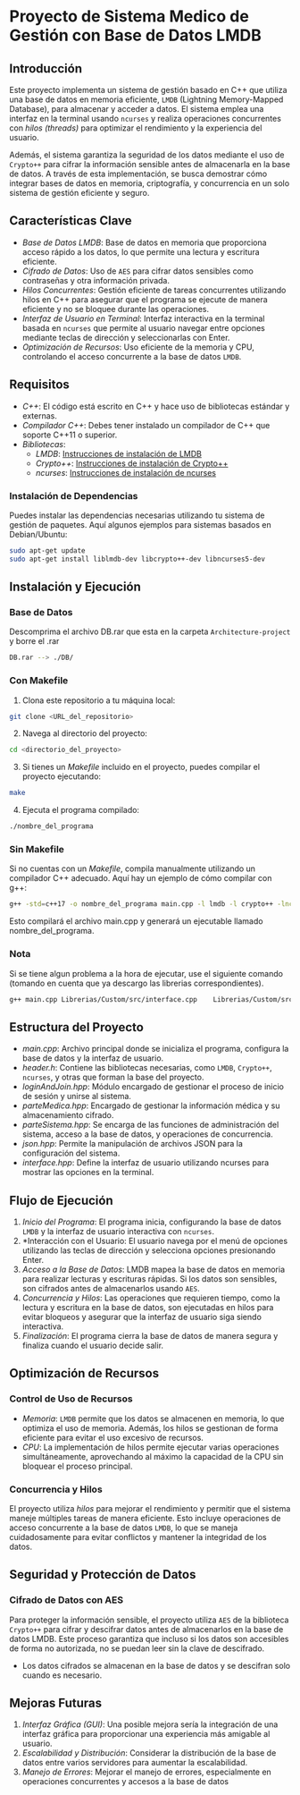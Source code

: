 # Proyecto de Sistema Medico de Gestión con Base de Datos LMDB

## Introducción

Este proyecto implementa un sistema de gestión basado en C++ que utiliza una base de datos en memoria eficiente, `LMDB` (Lightning Memory-Mapped Database), para almacenar y acceder a datos. El sistema emplea una interfaz en la terminal usando `ncurses` y realiza operaciones concurrentes con *hilos (threads)* para optimizar el rendimiento y la experiencia del usuario.

Además, el sistema garantiza la seguridad de los datos mediante el uso de `Crypto++` para cifrar la información sensible antes de almacenarla en la base de datos. A través de esta implementación, se busca demostrar cómo integrar bases de datos en memoria, criptografía, y concurrencia en un solo sistema de gestión eficiente y seguro.

## Características Clave

- *Base de Datos LMDB*: Base de datos en memoria que proporciona acceso rápido a los datos, lo que permite una lectura y escritura eficiente.
- *Cifrado de Datos*: Uso de `AES` para cifrar datos sensibles como contraseñas y otra información privada.
- *Hilos Concurrentes*: Gestión eficiente de tareas concurrentes utilizando hilos en C++ para asegurar que el programa se ejecute de manera eficiente y no se bloquee durante las operaciones.
- *Interfaz de Usuario en Terminal*: Interfaz interactiva en la terminal basada en `ncurses` que permite al usuario navegar entre opciones mediante teclas de dirección y seleccionarlas con Enter.
- *Optimización de Recursos*: Uso eficiente de la memoria y CPU, controlando el acceso concurrente a la base de datos `LMDB`.

## Requisitos

- *C++*: El código está escrito en C++ y hace uso de bibliotecas estándar y externas.
- *Compilador C++*: Debes tener instalado un compilador de C++ que soporte C++11 o superior.
- *Bibliotecas*:
  - *LMDB*: [Instrucciones de instalación de LMDB](https://symas.com/mdb/)
  - *Crypto++*: [Instrucciones de instalación de Crypto++](https://www.cryptopp.com/)
  - *ncurses*: [Instrucciones de instalación de ncurses](https://invisible-island.net/ncurses/)

### Instalación de Dependencias

Puedes instalar las dependencias necesarias utilizando tu sistema de gestión de paquetes. Aquí algunos ejemplos para sistemas basados en Debian/Ubuntu:

```bash
sudo apt-get update
sudo apt-get install liblmdb-dev libcrypto++-dev libncurses5-dev
```

## Instalación y Ejecución

### Base de Datos

Descomprima el archivo DB.rar que esta en la carpeta `Architecture-project` y borre el .rar

```bash
DB.rar --> ./DB/
```

### Con Makefile

1. Clona este repositorio a tu máquina local:

```bash
git clone <URL_del_repositorio>
```

2. Navega al directorio del proyecto:

```bash
cd <directorio_del_proyecto>
```

3. Si tienes un *Makefile* incluido en el proyecto, puedes compilar el proyecto ejecutando:

```bash
make
```

4. Ejecuta el programa compilado:

```bash
./nombre_del_programa
```

### Sin Makefile

Si no cuentas con un *Makefile*, compila manualmente utilizando un compilador C++ adecuado. Aquí hay un ejemplo de cómo compilar con g++:

```bash
g++ -std=c++17 -o nombre_del_programa main.cpp -l lmdb -l crypto++ -lncurses
```

Esto compilará el archivo main.cpp y generará un ejecutable llamado nombre_del_programa.

### Nota

Si se tiene algun problema a la hora de ejecutar, use el siguiente comando (tomando en cuenta que ya descargo las librerias correspondientes).

```bash
g++ main.cpp Librerias/Custom/src/interface.cpp    Librerias/Custom/src/parteMedica.cpp    Librerias/Custom/src/parteSistema.cpp    Librerias/Custom/src/loginAndJoin.cpp    -o program -L/usr/local/lib -L/usr/lib -lncurses -llmdb -lcryptopp
```

## Estructura del Proyecto

- *main.cpp*: Archivo principal donde se inicializa el programa, configura la base de datos y la interfaz de usuario.
- *header.h*: Contiene las bibliotecas necesarias, como `LMDB`, `Crypto++`, `ncurses`, y otras que forman la base del proyecto.
- *loginAndJoin.hpp*: Módulo encargado de gestionar el proceso de inicio de sesión y unirse al sistema.
- *parteMedica.hpp*: Encargado de gestionar la información médica y su almacenamiento cifrado.
- *parteSistema.hpp*: Se encarga de las funciones de administración del sistema, acceso a la base de datos, y operaciones de concurrencia.
- *json.hpp*: Permite la manipulación de archivos JSON para la configuración del sistema.
- *interface.hpp*: Define la interfaz de usuario utilizando ncurses para mostrar las opciones en la terminal.

## Flujo de Ejecución

1. *Inicio del Programa*: El programa inicia, configurando la base de datos `LMDB` y la interfaz de usuario interactiva con `ncurses`.
2. *Interacción con el Usuario: El usuario navega por el menú de opciones utilizando las teclas de dirección y selecciona opciones presionando Enter.
3. *Acceso a la Base de Datos*: LMDB mapea la base de datos en memoria para realizar lecturas y escrituras rápidas. Si los datos son sensibles, son cifrados antes de almacenarlos usando `AES`.
4. *Concurrencia y Hilos*: Las operaciones que requieren tiempo, como la lectura y escritura en la base de datos, son ejecutadas en hilos para evitar bloqueos y asegurar que la interfaz de usuario siga siendo interactiva.
5. *Finalización*: El programa cierra la base de datos de manera segura y finaliza cuando el usuario decide salir.

## Optimización de Recursos

### Control de Uso de Recursos

- *Memoria*: `LMDB` permite que los datos se almacenen en memoria, lo que optimiza el uso de memoria. Además, los hilos se gestionan de forma eficiente para evitar el uso excesivo de recursos.
- *CPU*: La implementación de hilos permite ejecutar varias operaciones simultáneamente, aprovechando al máximo la capacidad de la CPU sin bloquear el proceso principal.

### Concurrencia y Hilos

El proyecto utiliza *hilos* para mejorar el rendimiento y permitir que el sistema maneje múltiples tareas de manera eficiente. Esto incluye operaciones de acceso concurrente a la base de datos `LMDB`, lo que se maneja cuidadosamente para evitar conflictos y mantener la integridad de los datos.

## Seguridad y Protección de Datos

### Cifrado de Datos con AES

Para proteger la información sensible, el proyecto utiliza `AES` de la biblioteca `Crypto++` para cifrar y descifrar datos antes de almacenarlos en la base de datos LMDB. Este proceso garantiza que incluso si los datos son accesibles de forma no autorizada, no se puedan leer sin la clave de descifrado.

- Los datos cifrados se almacenan en la base de datos y se descifran solo cuando es necesario.

## Mejoras Futuras

1. *Interfaz Gráfica (GUI)*: Una posible mejora sería la integración de una interfaz gráfica para proporcionar una experiencia más amigable al usuario.
2. *Escalabilidad y Distribución*: Considerar la distribución de la base de datos entre varios servidores para aumentar la escalabilidad.
3. *Manejo de Errores*: Mejorar el manejo de errores, especialmente en operaciones concurrentes y accesos a la base de datos